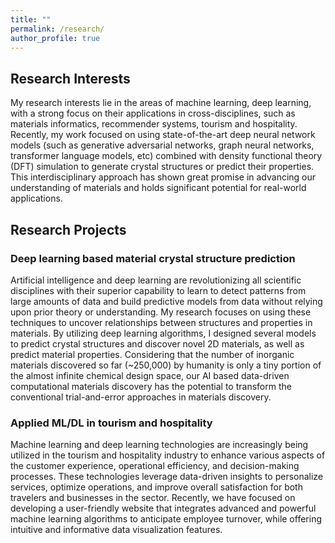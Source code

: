 ```yaml
---
title: ""
permalink: /research/
author_profile: true
---
```


## Research Interests
My research interests lie in the areas of machine learning, deep learning, with a strong focus on their applications in cross-disciplines, such as materials informatics, recommender systems, tourism and hospitality. Recently, my work focused on using state-of-the-art deep neural network models (such as generative adversarial networks, graph neural networks, transformer language models, etc) combined with density functional theory (DFT) simulation to generate crystal structures or predict their properties. This interdisciplinary approach has shown great promise in advancing our understanding of materials and holds significant potential for real-world applications.

## Research Projects

### Deep learning based material crystal structure prediction 

Artificial intelligence and deep learning are revolutionizing all scientific disciplines with their superior capability to learn to detect patterns from large amounts of data and build predictive models from data without relying upon prior theory or understanding. My research focuses on using these techniques to uncover relationships between structures and properties in materials. By utilizing deep learning algorithms, I designed several models to predict crystal structures and discover novel 2D materials, as well as predict material properties. Considering that the number of inorganic materials discovered so far (~250,000) by humanity is only a tiny portion of the almost infinite chemical design space, our AI based data-driven computational materials discovery has the potential to transform the conventional trial-and-error approaches in materials discovery.


### Applied ML/DL in tourism and hospitality
Machine learning and deep learning technologies are increasingly being utilized in the tourism and hospitality industry to enhance various aspects of the customer experience, operational efficiency, and decision-making processes. These technologies leverage data-driven insights to personalize services, optimize operations, and improve overall satisfaction for both travelers and businesses in the sector. Recently, we have focused on developing a user-friendly website that integrates advanced and powerful machine learning algorithms to anticipate employee turnover, while offering intuitive and informative data visualization features. 